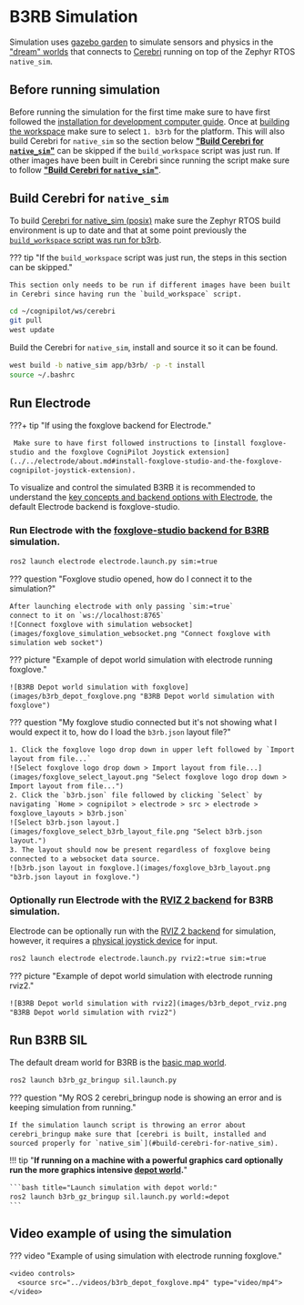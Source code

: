 # B3RB Simulation

Simulation uses [gazebo garden](https://gazebosim.org/home) to simulate sensors and physics in the ["dream" worlds](../../dream/worlds/worlds.md) that connects to [Cerebri](../../cerebri/about.md) running on top of the Zephyr RTOS `native_sim`.

## Before running simulation

Before running the simulation for the first time make sure to have first followed the [installation for development computer guide](../../getting_started/install.md). Once at [building the workspace](../../getting_started/install.md#build-the-workspace) make sure to select `1. b3rb` for the platform. This will also build Cerebri for `native_sim` so the section below **["Build Cerebri for `native_sim`"](#build-cerebri-for-native_sim)** can be skipped if the `build_workspace` script was just run. If other images have been built in Cerebri since running the script make sure to follow **["Build Cerebri for `native_sim`"](#build-cerebri-for-native_sim)**. 

## Build Cerebri for `native_sim`

To build [Cerebri for native_sim (posix)](../../cerebri/about.md) make sure the Zephyr RTOS build environment is up to date and that at some point previously the [`build_workspace` script was run for b3rb](../../getting_started/install.md#build-the-workspace).

??? tip "If the `build_workspace` script was just run, the steps in this section can be skipped."

    This section only needs to be run if different images have been built in Cerebri since having run the `build_workspace` script.

```bash title="Update Zephyr RTOS build environment with west:"
cd ~/cognipilot/ws/cerebri
git pull
west update
```

Build the Cerebri for `native_sim`, install and source it so it can be found.
```bash title="Build and install Cerebri for native_sim:"
west build -b native_sim app/b3rb/ -p -t install
source ~/.bashrc
``` 

## Run Electrode

???+ tip "If using the foxglove backend for Electrode."

     Make sure to have first followed instructions to [install foxglove-studio and the foxglove CogniPilot Joystick extension](../../electrode/about.md#install-foxglove-studio-and-the-foxglove-cognipilot-joystick-extension).


To visualize and control the simulated B3RB it is recommended to understand the [key concepts and backend options with Electrode](../../electrode/about.md), the default Electrode backend is foxglove-studio.

### Run Electrode with the [foxglove-studio backend for B3RB](./electrode.md) simulation.
```bash title="Electrode for simulation with foxglove:"
ros2 launch electrode electrode.launch.py sim:=true
```

??? question "Foxglove studio opened, how do I connect it to the simulation?"

    After launching electrode with only passing `sim:=true`
    connect to it on `ws://localhost:8765`
    ![Connect foxglove with simulation websocket](images/foxglove_simulation_websocket.png "Connect foxglove with simulation web socket")


??? picture "Example of depot world simulation with electrode running foxglove."

    ![B3RB Depot world simulation with foxglove](images/b3rb_depot_foxglove.png "B3RB Depot world simulation with foxglove")

??? question "My foxglove studio connected but it's not showing what I would expect it to, how do I load the `b3rb.json` layout file?"

    1. Click the foxglove logo drop down in upper left followed by `Import layout from file...`
    ![Select foxglove logo drop down > Import layout from file...](images/foxglove_select_layout.png "Select foxglove logo drop down > Import layout from file...")
    2. Click the `b3rb.json` file followed by clicking `Select` by navigating `Home > cognipilot > electrode > src > electrode > foxglove_layouts > b3rb.json`
    ![Select b3rb.json layout.](images/foxglove_select_b3rb_layout_file.png "Select b3rb.json layout.")
    3. The layout should now be present regardless of foxglove being connected to a websocket data source.
    ![b3rb.json layout in foxglove.](images/foxglove_b3rb_layout.png "b3rb.json layout in foxglove.")

### Optionally run Electrode with the [RVIZ 2 backend](./electrode.md) for B3RB simulation.
Electrode can be optionally run with the [RVIZ 2 backend](./electrode.md) for simulation, however, it requires a [physical joystick device](../../electrode/about.md#example-of-using-electrode-with-a-physical-joystick-for-b3rb) for input.
```bash title="Electrode for simulation with RVIZ 2:"
ros2 launch electrode electrode.launch.py rviz2:=true sim:=true
```
??? picture "Example of depot world simulation with electrode running rviz2."

    ![B3RB Depot world simulation with rviz2](images/b3rb_depot_rviz.png "B3RB Depot world simulation with rviz2")


## Run B3RB SIL
The default dream world for B3RB is the [basic map world](../../dream/worlds/worlds.md#basic-map-world).
```bash title="Launch simulation with basic map world:"
ros2 launch b3rb_gz_bringup sil.launch.py
```

??? question "My ROS 2 cerebri_bringup node is showing an error and is keeping simulation from running."

    If the simulation launch script is throwing an error about cerebri_bringup make sure that [cerebri is built, installed and sourced properly for `native_sim`](#build-cerebri-for-native_sim).

!!! tip "**If running on a machine with a powerful graphics card optionally run the more graphics intensive [depot world](../../dream/worlds/worlds.md#depot-world).**"

    ```bash title="Launch simulation with depot world:"
    ros2 launch b3rb_gz_bringup sil.launch.py world:=depot
    ```

## Video example of using the simulation
??? video "Example of using simulation with electrode running foxglove."

    <video controls>
      <source src="../videos/b3rb_depot_foxglove.mp4" type="video/mp4">
    </video>

